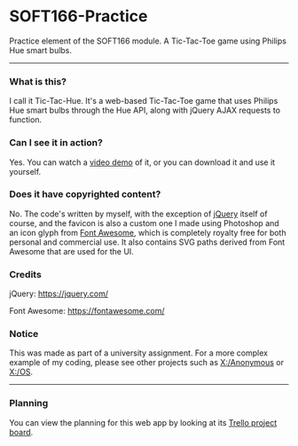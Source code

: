 # SOFT166-Practice

Practice element of the SOFT166 module. A Tic-Tac-Toe game using Philips Hue smart bulbs.

---
 
### What is this?
 
I call it Tic-Tac-Hue. It's a web-based Tic-Tac-Toe game that uses Philips Hue smart bulbs through the Hue API, along with jQuery AJAX requests to function.

### Can I see it in action?

Yes. You can watch a [video demo](https://www.youtube.com/watch?v=Uz5zgUV4DGo) of it, or you can download it and use it yourself.

### Does it have copyrighted content?

No. The code's written by myself, with the exception of [jQuery](https://jquery.com/) itself of course, and the favicon is also a custom one I made using Photoshop and an icon glyph from [Font Awesome](https://fontawesome.com/), which is completely royalty free for both personal and commercial use. It also contains SVG paths derived from Font Awesome that are used for the UI.

### Credits

jQuery: https://jquery.com/

Font Awesome: https://fontawesome.com/

### Notice

This was made as part of a university assignment. For a more complex example of my coding, please see other projects such as [X:/Anonymous](https://github.com/Xtrendence/X-Anonymous) or [X:/OS](https://github.com/Xtrendence/X-OS).
 
---

### Planning

You can view the planning for this web app by looking at its [Trello project board](https://trello.com/b/RTbY8O4O/soft166-practice).
